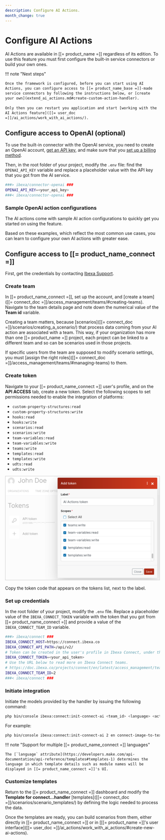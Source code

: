 ```yaml
---
description: Configure AI Actions.
month_change: true
---
```


# Configure AI Actions

AI Actions are available in [[= product_name =]] regardless of its edition.
To use this feature you must first configure the built-in service connectors or build your own ones.

!!! note "Next steps"

    Once the framework is configured, before you can start using AI Actions, you can configure access to [[= product_name_base =]]-made service connectors by following the instructions below, or [create your own](extend_ai_actions.md#create-custom-action-handler).

    Only then you can restart you application and start [working with the AI Actions feature]([[= user_doc =]]/ai_actions/work_with_ai_actions/).

## Configure access to OpenAI (optional)

To use the built-in connector with the OpenAI service, you need to create an OpenAI account, [get an API key](https://help.openai.com/en/articles/4936850-where-do-i-find-my-openai-api-key), and make sure that you [set up a billing method](https://help.openai.com/en/articles/9038407-how-can-i-set-up-billing-for-my-account).

Then, in the root folder of your project, modify the `.env` file: find the `OPENAI_API_KEY` variable and replace a placeholder value with the API key that you got from the AI service.

```bash
###> ibexa/connector-openai ###
OPENAI_API_KEY=<your_api_key>
###< ibexa/connector-openai ###
```

### Sample OpenAI action configurations

The AI actions come with sample AI action configurations to quickly get you started on using the feature.

Based on these examples, which reflect the most common use cases, you can learn to configure your own AI actions with greater ease.

## Configure access to [[= product_name_connect =]]

First, get the credentials by contacting [Ibexa Support](https://support.ibexa.co).

### Create team

In [[= product_name_connect =]], set up the account, and [create a team]([[= connect_doc =]]/access_management/teams/#creating-teams).
Navigate to the team details page and note down the numerical value of the **Team id** variable.

Creating a team matters, because [scenarios]([[= connect_doc =]]/scenarios/creating_a_scenario/) that process data coming from your AI action are associated with a team.
This way, if your organization has more than one [[= product_name =]] project, each project can be linked to a different team and so can be scenarios used in those projects.

If specific users from the team are supposed to modify scenario settings, you must [assign the right roles]([[= connect_doc =]]/access_management/teams/#managing-teams) to them.

### Create token

Navigate to your [[= product_name_connect =]] user's profile, and on the **API ACCESS** tab, create a new token.
Select the following scopes to set permissions needed to enable the integration of platforms:

- `custom-property-structures:read`
- `custom-property-structures:write`
- `hooks:read`
- `hooks:write`
- `scenarios:read`
- `scenarios:write`
- `team-variables:read`
- `team-variables:write`
- `teams:write`
- `templates:read`
- `templates:write`
- `udts:read`
- `udts:write`

![Creating an API token](img/connect_api_token.png)

Copy the token code that appears on the tokens list, next to the label.

### Set up credentials

In the root folder of your project, modify the `.env` file.
Replace a placeholder value of the `IBEXA_CONNECT_TOKEN` variable with the token that you got from [[= product_name_connect =]] and provide a value of the `IBEXA_CONNECT_TEAM_ID` variable.

```bash
###> ibexa/connect ###
IBEXA_CONNECT_HOST=https://connect.ibexa.co
IBEXA_CONNECT_API_PATH=/api/v2/
# Token can be created in the user's profile in Ibexa Connect, under the 'API ACCESS' section.
IBEXA_CONNECT_TOKEN=<your_api_token>
# Use the URL below to read more on Ibexa Connect teams.
# https://doc.ibexa.co/projects/connect/en/latest/access_management/teams/
IBEXA_CONNECT_TEAM_ID=2
###< ibexa/connect ###
```

### Initiate integration

Initiate the models provided by the handler by issuing the following command:

```bash
php bin/console ibexa:connect:init-connect-ai <team_id> <language> <action handler identifiers>
```

For example:

```bash
php bin/console ibexa:connect:init-connect-ai 2 en connect-image-to-text connect-text-to-text
```

!!! note "Support for multiple [[= product_name_connect =]] languages"

    The [`language` attribute](https://developers.make.com/api-documentation/api-reference/templates#templates-1) determines the language in which template details such as module names will be displayed in [[= product_name_connect =]]'s UI.

### Customize templates

Return to the [[= product_name_connect =]] dashboard and modify the **Template for connect...handler** [templates]([[= connect_doc =]]/scenarios/scenario_templates/) by defining the logic needed to process the data.

Once the templates are ready, you can build scenarios from them, either directly in [[= product_name_connect =]] or in [[[= product_name =]]'s user interface]([[= user_doc =]]/ai_actions/work_with_ai_actions/#create-new-ai-actions).
